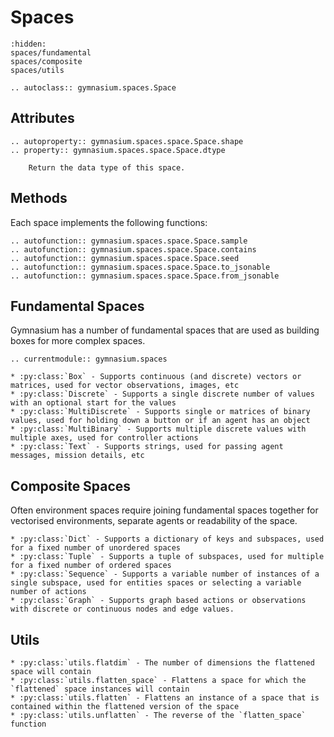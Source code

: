 # Spaces

```{toctree}
:hidden:
spaces/fundamental
spaces/composite
spaces/utils
```


```{eval-rst}
.. autoclass:: gymnasium.spaces.Space
```

## Attributes

```{eval-rst}
.. autoproperty:: gymnasium.spaces.space.Space.shape
.. property:: gymnasium.spaces.space.Space.dtype

    Return the data type of this space.
```

## Methods

Each space implements the following functions:

```{eval-rst}
.. autofunction:: gymnasium.spaces.space.Space.sample
.. autofunction:: gymnasium.spaces.space.Space.contains
.. autofunction:: gymnasium.spaces.space.Space.seed
.. autofunction:: gymnasium.spaces.space.Space.to_jsonable
.. autofunction:: gymnasium.spaces.space.Space.from_jsonable
``` 

## Fundamental Spaces
Gymnasium has a number of fundamental spaces that are used as building boxes for more complex spaces.

```{eval-rst}
.. currentmodule:: gymnasium.spaces

* :py:class:`Box` - Supports continuous (and discrete) vectors or matrices, used for vector observations, images, etc
* :py:class:`Discrete` - Supports a single discrete number of values with an optional start for the values
* :py:class:`MultiDiscrete` - Supports single or matrices of binary values, used for holding down a button or if an agent has an object
* :py:class:`MultiBinary` - Supports multiple discrete values with multiple axes, used for controller actions
* :py:class:`Text` - Supports strings, used for passing agent messages, mission details, etc 
```

## Composite Spaces
Often environment spaces require joining fundamental spaces together for vectorised environments, separate agents or readability of the space.

```{eval-rst}
* :py:class:`Dict` - Supports a dictionary of keys and subspaces, used for a fixed number of unordered spaces
* :py:class:`Tuple` - Supports a tuple of subspaces, used for multiple for a fixed number of ordered spaces
* :py:class:`Sequence` - Supports a variable number of instances of a single subspace, used for entities spaces or selecting a variable number of actions
* :py:class:`Graph` - Supports graph based actions or observations with discrete or continuous nodes and edge values.
```

## Utils

```{eval-rst}
* :py:class:`utils.flatdim` - The number of dimensions the flattened space will contain
* :py:class:`utils.flatten_space` - Flattens a space for which the `flattened` space instances will contain
* :py:class:`utils.flatten` - Flattens an instance of a space that is contained within the flattened version of the space
* :py:class:`utils.unflatten` - The reverse of the `flatten_space` function
```
